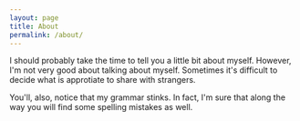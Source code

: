 ```yaml
---
layout: page
title: About
permalink: /about/
---
```


I should probably take the time to tell you a little bit about myself.  However, I'm not very good about talking about myself.  Sometimes it's difficult to decide what is approtiate to share with strangers.  

You'll, also, notice that my grammar stinks.  In fact, I'm sure that along the way you will find some spelling mistakes as well.  


[jekyll-organization]: https://github.com/jekyll

